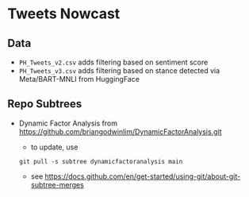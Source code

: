 # Tweets Nowcast

## Data

- `PH_Tweets_v2.csv` adds filtering based on sentiment score
- `PH_Tweets_v3.csv` adds filtering based on stance detected via Meta/BART-MNLI from HuggingFace

## Repo Subtrees

- Dynamic Factor Analysis from https://github.com/briangodwinlim/DynamicFactorAnalysis.git

  - to update, use

  ```shell
  git pull -s subtree dynamicfactoranalysis main
  ```
  - see https://docs.github.com/en/get-started/using-git/about-git-subtree-merges
